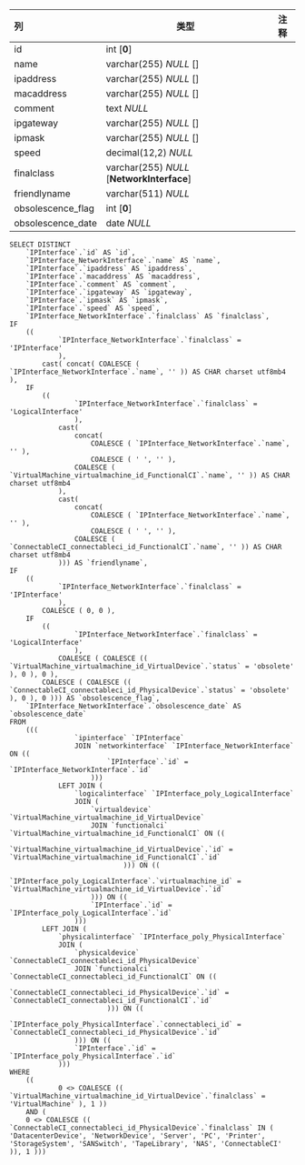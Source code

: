 | 列                | 类型                                       | 注释 |
| :---------------- | ------------------------------------------ | ---- |
| id                | int [**0**]                                |      |
| name              | varchar(255) *NULL* []                     |      |
| ipaddress         | varchar(255) *NULL* []                     |      |
| macaddress        | varchar(255) *NULL* []                     |      |
| comment           | text *NULL*                                |      |
| ipgateway         | varchar(255) *NULL* []                     |      |
| ipmask            | varchar(255) *NULL* []                     |      |
| speed             | decimal(12,2) *NULL*                       |      |
| finalclass        | varchar(255) *NULL* [**NetworkInterface**] |      |
| friendlyname      | varchar(511) *NULL*                        |      |
| obsolescence_flag | int [**0**]                                |      |
| obsolescence_date | date *NULL*                                |      |

```
SELECT DISTINCT
	`IPInterface`.`id` AS `id`,
	`IPInterface_NetworkInterface`.`name` AS `name`,
	`IPInterface`.`ipaddress` AS `ipaddress`,
	`IPInterface`.`macaddress` AS `macaddress`,
	`IPInterface`.`comment` AS `comment`,
	`IPInterface`.`ipgateway` AS `ipgateway`,
	`IPInterface`.`ipmask` AS `ipmask`,
	`IPInterface`.`speed` AS `speed`,
	`IPInterface_NetworkInterface`.`finalclass` AS `finalclass`,
IF
	((
			`IPInterface_NetworkInterface`.`finalclass` = 'IPInterface' 
			),
		cast( concat( COALESCE ( `IPInterface_NetworkInterface`.`name`, '' )) AS CHAR charset utf8mb4 ),
	IF
		((
				`IPInterface_NetworkInterface`.`finalclass` = 'LogicalInterface' 
				),
			cast(
				concat(
					COALESCE ( `IPInterface_NetworkInterface`.`name`, '' ),
					COALESCE ( ' ', '' ),
				COALESCE ( `VirtualMachine_virtualmachine_id_FunctionalCI`.`name`, '' )) AS CHAR charset utf8mb4 
			),
			cast(
				concat(
					COALESCE ( `IPInterface_NetworkInterface`.`name`, '' ),
					COALESCE ( ' ', '' ),
				COALESCE ( `ConnectableCI_connectableci_id_FunctionalCI`.`name`, '' )) AS CHAR charset utf8mb4 
			))) AS `friendlyname`,
IF
	((
			`IPInterface_NetworkInterface`.`finalclass` = 'IPInterface' 
			),
		COALESCE ( 0, 0 ),
	IF
		((
				`IPInterface_NetworkInterface`.`finalclass` = 'LogicalInterface' 
				),
			COALESCE ( COALESCE (( `VirtualMachine_virtualmachine_id_VirtualDevice`.`status` = 'obsolete' ), 0 ), 0 ),
		COALESCE ( COALESCE (( `ConnectableCI_connectableci_id_PhysicalDevice`.`status` = 'obsolete' ), 0 ), 0 ))) AS `obsolescence_flag`,
	`IPInterface_NetworkInterface`.`obsolescence_date` AS `obsolescence_date` 
FROM
	(((
				`ipinterface` `IPInterface`
				JOIN `networkinterface` `IPInterface_NetworkInterface` ON ((
						`IPInterface`.`id` = `IPInterface_NetworkInterface`.`id` 
					)))
			LEFT JOIN (
				`logicalinterface` `IPInterface_poly_LogicalInterface`
				JOIN (
					`virtualdevice` `VirtualMachine_virtualmachine_id_VirtualDevice`
					JOIN `functionalci` `VirtualMachine_virtualmachine_id_FunctionalCI` ON ((
							`VirtualMachine_virtualmachine_id_VirtualDevice`.`id` = `VirtualMachine_virtualmachine_id_FunctionalCI`.`id` 
							))) ON ((
						`IPInterface_poly_LogicalInterface`.`virtualmachine_id` = `VirtualMachine_virtualmachine_id_VirtualDevice`.`id` 
					))) ON ((
					`IPInterface`.`id` = `IPInterface_poly_LogicalInterface`.`id` 
				)))
		LEFT JOIN (
			`physicalinterface` `IPInterface_poly_PhysicalInterface`
			JOIN (
				`physicaldevice` `ConnectableCI_connectableci_id_PhysicalDevice`
				JOIN `functionalci` `ConnectableCI_connectableci_id_FunctionalCI` ON ((
						`ConnectableCI_connectableci_id_PhysicalDevice`.`id` = `ConnectableCI_connectableci_id_FunctionalCI`.`id` 
						))) ON ((
					`IPInterface_poly_PhysicalInterface`.`connectableci_id` = `ConnectableCI_connectableci_id_PhysicalDevice`.`id` 
				))) ON ((
				`IPInterface`.`id` = `IPInterface_poly_PhysicalInterface`.`id` 
			))) 
WHERE
	((
			0 <> COALESCE (( `VirtualMachine_virtualmachine_id_VirtualDevice`.`finalclass` = 'VirtualMachine' ), 1 )) 
	AND (
	0 <> COALESCE (( `ConnectableCI_connectableci_id_PhysicalDevice`.`finalclass` IN ( 'DatacenterDevice', 'NetworkDevice', 'Server', 'PC', 'Printer', 'StorageSystem', 'SANSwitch', 'TapeLibrary', 'NAS', 'ConnectableCI' )), 1 )))
```

